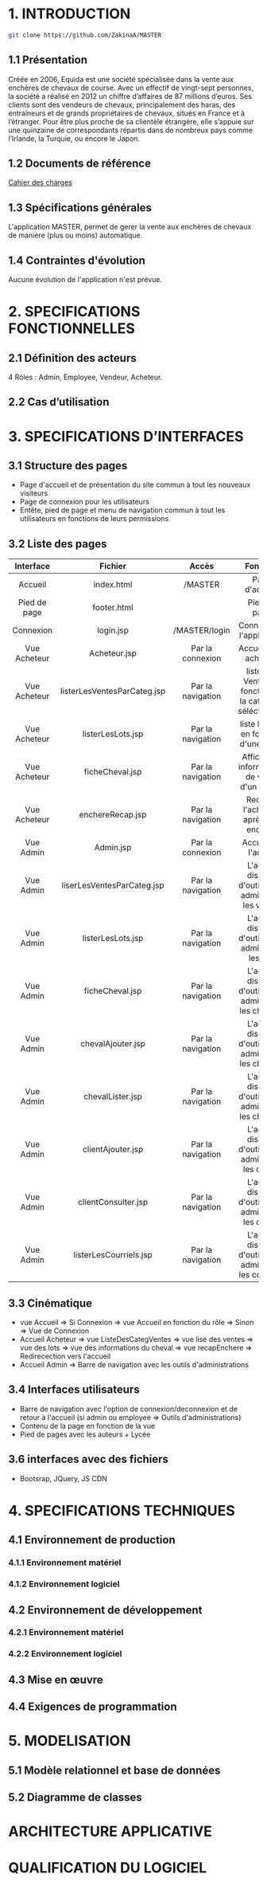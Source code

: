 # 1. INTRODUCTION
```bash
git clone https://github.com/ZakinaA/MASTER
```
## 1.1 Présentation
Créée en 2006, Equida est une société spécialisée dans la vente aux enchères de chevaux de course. Avec un effectif de vingt-sept personnes, la société a réalisé en 2012 un chiffre d’affaires de 87 millions d’euros. Ses clients sont des vendeurs de chevaux, principalement des haras, des entraîneurs et de grands propriétaires de chevaux, situés en France et à l’étranger. Pour être plus proche de sa clientèle étrangère, elle s’appuie sur une quinzaine de correspondants répartis dans de nombreux pays comme l’Irlande, la Turquie, ou encore le Japon.

## 1.2 Documents de référence
[Cahier des charges](ftp://sio2@nas.sio.bts/PARTAGE_SIO2/MATIERES/SLAM/SLAM45/JEE_Equida/Documentation/Equida_CDC.odt)

## 1.3 Spécifications générales
L'application MASTER, permet de gerer la vente aux enchères de chevaux de manière (plus ou moins) automatique.

## 1.4 Contraintes d'évolution
Aucune évolution de l'application n'est prévue.

# 2. SPECIFICATIONS FONCTIONNELLES
## 2.1 Définition des acteurs
4 Rôles : Admin, Employee, Vendeur, Acheteur.

## 2.2 Cas d’utilisation

# 3. SPECIFICATIONS D’INTERFACES
## 3.1 Structure des pages
- Page d'accueil et de présentation du site commun à tout les nouveaux visiteurs
- Page de connexion pour les utilisateurs
- Entête, pied de page et menu de navigation commun à tout les utilisateurs en fonctions de leurs permissions

## 3.2 Liste des pages
| Interface        | Fichier           | Accès  | Fonction |
| :---------------:|:-----------------:| :-----:| :-------:|
| Accueil     | index.html | /MASTER | Page d'accueil |
| Pied de page | footer.html | | Pied de page |
| Connexion | login.jsp | /MASTER/login |  Connexion à l'application |
| Vue Acheteur | Acheteur.jsp | Par la connexion | Accueil d'un acheteur |
| Vue Acheteur | listerLesVentesParCateg.jsp | Par la navigation | liste des Ventes en fonction de la catégorie séléctionnée |
| Vue Acheteur | listerLesLots.jsp | Par la navigation | liste les lots en fonction d'une vente |
| Vue Acheteur | ficheCheval.jsp | Par la navigation | Affiche les informations de vente d'un cheval |
| Vue Acheteur | enchereRecap.jsp | Par la navigation | Redirige l'acheteur après une enchère |
| Vue Admin | Admin.jsp | Par la connexion | Accueil de l'admin |
| Vue Admin | liserLesVentesParCateg.jsp | Par la navigation | L'admin dispose d'outils pour administrer les ventes |
| Vue Admin | listerLesLots.jsp | Par la navigation | L'admin dispose d'outils pour administrer les lots |
| Vue Admin | ficheCheval.jsp | Par la navigation | L'admin dispose d'outils pour administrer les chevaux |
| Vue Admin | chevalAjouter.jsp | Par la navigation | L'admin dispose d'outils pour administrer les chevaux |
| Vue Admin | chevalLister.jsp | Par la navigation | L'admin dispose d'outils pour administrer les chevaux |
| Vue Admin | clientAjouter.jsp | Par la navigation | L'admin dispose d'outils pour administrer les clients |
| Vue Admin | clientConsulter.jsp | Par la navigation | L'admin dispose d'outils pour administrer les clients |
| Vue Admin | listerLesCourriels.jsp | Par la navigation | L'admin dispose d'outils pour administrer les courriels |

## 3.3 Cinématique
- vue Accueil => Si Connexion => vue Accueil en fonction du rôle => Sinon => Vue de Connexion
- Accueil Acheteur => vue ListeDesCategVentes => vue lise des ventes => vue des lots => vue des informations du cheval => vue recapEnchere => Redirecection vers l'accueil
- Accueil Admin => Barre de navigation avec les outils d'administrations

## 3.4 Interfaces utilisateurs
- Barre de navigation avec l'option de connexion/deconnexion et de retour à l'accueil (si admin ou employee => Outils d'administrations)
- Contenu de la page en fonction de la vue
- Pied de pages avec les auteurs + Lycée

## 3.6 interfaces avec des fichiers
- Bootsrap, JQuery, JS CDN

# 4. SPECIFICATIONS TECHNIQUES
## 4.1 Environnement de production
### 4.1.1 Environnement matériel
### 4.1.2 Environnement logiciel
## 4.2 Environnement de développement
### 4.2.1 Environnement matériel
### 4.2.2 Environnement logiciel
## 4.3 Mise en œuvre
## 4.4 Exigences de programmation
# 5. MODELISATION
## 5.1 Modèle relationnel et base de données
## 5.2 Diagramme de classes
# ARCHITECTURE APPLICATIVE
# QUALIFICATION DU LOGICIEL

